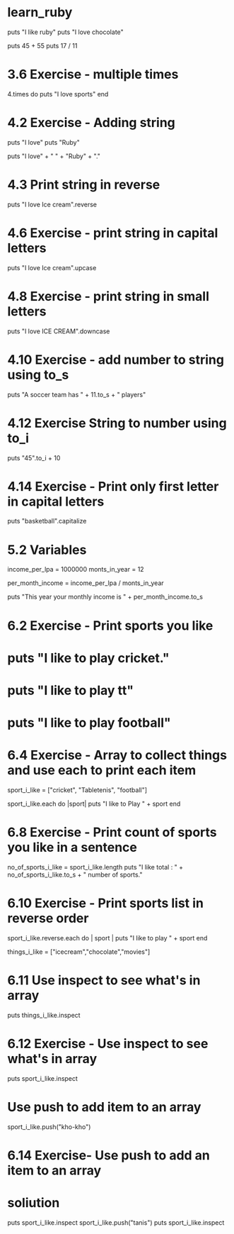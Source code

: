 
# learn_ruby

puts "I like ruby"
puts "I love chocolate"

puts 45 + 55
puts 17 / 11

# 3.6 Exercise - multiple times
4.times do 
  puts "I love sports"
end

# 4.2 Exercise - Adding string

puts "I love"
puts "Ruby"

puts "I love" + " " + "Ruby" + "."

# 4.3 Print string in reverse
puts "I love Ice cream".reverse

# 4.6 Exercise - print string in capital letters
puts "I love Ice cream".upcase

# 4.8 Exercise - print string in small letters
puts "I love ICE CREAM".downcase

# 4.10 Exercise - add number to string using to_s
puts "A soccer team has " + 11.to_s + " players"

# 4.12 Exercise String to number using to_i
puts "45".to_i + 10

# 4.14 Exercise - Print only first letter in capital letters
puts "basketball".capitalize

# 5.2 Variables

income_per_lpa = 1000000
monts_in_year = 12

per_month_income = income_per_lpa / monts_in_year

puts "This year your monthly income is " + per_month_income.to_s

# 6.2 Exercise - Print sports you like

# puts "I like to play cricket."
# puts "I like to play tt"
# puts "I like to play football"

# 6.4 Exercise - Array to collect things and use each to print each item

sport_i_like = ["cricket", "Tabletenis", "football"]

sport_i_like.each do |sport|
  puts "I like to Play " + sport
end

# 6.8 Exercise - Print count of sports you like in a sentence
no_of_sports_i_like  = sport_i_like.length
puts "I like total : " + no_of_sports_i_like.to_s + " number of sports."

# 6.10 Exercise - Print sports list in reverse order
sport_i_like.reverse.each do | sport |
  puts "I like to play " + sport
end

things_i_like = ["icecream","chocolate","movies"]

# 6.11 Use inspect to see what's in array
puts things_i_like.inspect

# 6.12 Exercise - Use inspect to see what's in array

puts sport_i_like.inspect

# Use push to add item to an array 

sport_i_like.push("kho-kho")

# 6.14 Exercise- Use push to add an item to an array
# soliution
puts sport_i_like.inspect
sport_i_like.push("tanis")
puts sport_i_like.inspect

